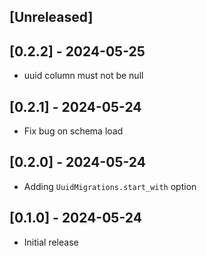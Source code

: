 ## [Unreleased]

## [0.2.2] - 2024-05-25

- uuid column must not be null

## [0.2.1] - 2024-05-24

- Fix bug on schema load

## [0.2.0] - 2024-05-24

- Adding `UuidMigrations.start_with` option

## [0.1.0] - 2024-05-24

- Initial release
